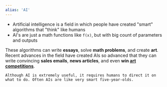 ```yaml
---
alias: 'AI'
---
```

- Artificial intelligence is a field in which people have created "smart" algorithms that "think" like humans
- AI's are just a math functions like `f(x)`, but with big count of parameters and outputs

These algorithms can write **essays**, solve **math problems**, and create **art**. Recent advances in the field have created AIs so advanced that they can write convincing **sales emails**, **news articles**, and even **win [art competitions](https://impakter.com/art-made-by-ai-wins-fine-arts-competition/)**.

	Although AI is extremely useful, it requires humans to direct it on what to do. Often AIs are like very smart five-year-olds.


